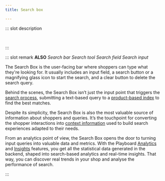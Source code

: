 ```yaml
---
title: Search box

---
```


::: slot description

</br>

:::

::: slot remark
**ALSO** *Search bar* *Search tool* *Search field* *Search input*

The Search Box is the user-facing bar where shoppers can type what they're looking for. It usually includes an input field, a search button or a magnifying glass icon to start the search, and a clear button to delete the search query.


<!-- Include link to component when available - <DetailSection tags="Microservices"> -->

<!-- **<RouterLink to="/explore-empathy-platform/diagram/microservices">Microservices</RouterLink>**   -->
Behind the scenes, the Search Box isn’t just the input point that triggers the [search process](../microservices/search-service), submitting a text-based query to a [product-based index](../microservices/index-service) to find the best matches. 

Despite its simplicity, the Search Box is also the most valuable source of information about shoppers and queries. It’s the touchpoint for converting the shopper interactions into [context information](../microservices/tagging-service/) used to build search experiences adapted to their needs. 

<!-- **Powered by** [Tagging microservices](../microservices/tagging-service/), Search microservice, Stats microservice -->

<!-- Include link to component when available - <DetailSection tags="Play"> -->
<!-- **<RouterLink to="/explore-empathy-platform/diagram/play/">Play</RouterLink>**   -->
From an analytics point of view, the Search Box opens the door to turning input queries into valuable data and metrics. With the Playboard [Analytics](../play/play-analytics) and [Insights](../play/play-insights) features, you get all the statistical data generated in the backend, shaped into search-based analytics and real-time insights. That way, you can discover real trends in your shop and analyse the performance of search. 

<!-- **Powered by** Playboard, Insights -->
:::

<MoreInfo>

<Flex theme="links">

<GoTo title="Exploring Search Box" to="/explore-empathy-platform/overview/search-box-overview"></GoTo>
<GoTo title="Search Box experience" to="/explore-empathy-platform/experience-search-and-discovery/search-box"></GoTo>

</Flex>

</MoreInfo>